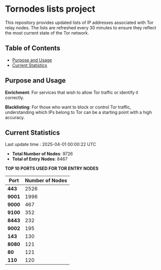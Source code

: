 # Tornodes lists project

This repository provides updated lists of IP addresses associated with Tor relay nodes. The lists are refreshed every 30 minutes to ensure they reflect the most current state of the Tor network.

## Table of Contents

- [Purpose and Usage](#purpose-and-usage)
- [Current Statistics](#current-statistics)


## Purpose and Usage

**Enrichment**: For services that wish to allow Tor traffic or identify it correctly.

**Blacklisting**: For those who want to block or control Tor traffic, understanding which IPs belong to Tor can be a starting point with a high accuracy.

## Current Statistics

Last update time : 2025-04-01 00:00:22 UTC

- **Total Number of Nodes**: 9726
- **Total of Entry Nodes**: 8467

**TOP 10 PORTS USED FOR TOR ENTRY NODES**

| **Port** | **Number of Nodes** |
|------|-----------------|
| **443**   | 2526  |
| **9001**   | 1996  |
| **9000**   | 467  |
| **9100**   | 352  |
| **8443**   | 232  |
| **9002**   | 195  |
| **143**   | 130  |
| **8080**   | 121  |
| **80**   | 121  |
| **110**   | 120  |

